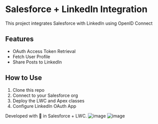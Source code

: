 # Salesforce + LinkedIn Integration

This project integrates Salesforce with LinkedIn using OpenID Connect

## Features
- OAuth Access Token Retrieval
- Fetch User Profile
- Share Posts to LinkedIn
  

## How to Use
1. Clone this repo
2. Connect to your Salesforce org
3. Deploy the LWC and Apex classes
4. Configure LinkedIn OAuth App

Developed with 💙 in Salesforce + LWC.
![image](https://github.com/user-attachments/assets/9bb39cc9-ee5f-4a20-96ef-487b5f41178f)
![image](https://github.com/user-attachments/assets/7e13596d-a834-4903-95fb-1ccef73dd1ce)

